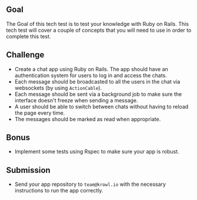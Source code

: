 ## Goal

The Goal of this tech test is to test your knowledge with Ruby on Rails. This tech test will cover a couple of concepts that you will need to use in order to complete this test.

## Challenge

- Create a chat app using Ruby on Rails. The app should have an authentication system for users to log in and access the chats.
- Each message should be broadcasted to all the users in the chat via websockets (by using `ActionCable`).
- Each message should be sent via a background job to make sure the interface doesn't freeze when sending a message.
- A user should be able to switch between chats without having to reload the page every time.
- The messages should be marked as read when appropriate.

## Bonus
- Implement some tests using Rspec to make sure your app is robust.

## Submission
- Send your app repository to `team@krowl.io` with the necessary instructions to run the app correctly.

